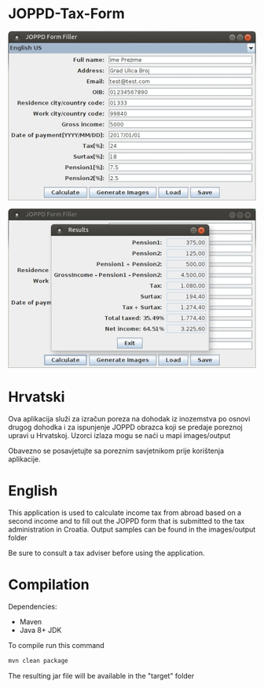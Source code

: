# JOPPD-Tax-Form

![Alt text](/images/Main_window.jpg?raw=true "Screenshot")

![Alt text](/images/Calculation_results.jpg?raw=true "Screenshot")

# Hrvatski
Ova aplikacija služi za izračun poreza na dohodak iz inozemstva po osnovi drugog dohodka i za ispunjenje JOPPD obrazca koji se predaje poreznoj upravi u Hrvatskoj.
Uzorci izlaza mogu se naći u mapi images/output

Obavezno se posavjetujte sa poreznim savjetnikom prije korištenja aplikacije.

# English
This application is used to calculate income tax from abroad based on a second income and to fill out the JOPPD form that is submitted to the tax administration in Croatia.
Output samples can be found in the images/output folder

Be sure to consult a tax adviser before using the application.

# Compilation
Dependencies:
- Maven
- Java 8+ JDK

To compile run this command
``` bash
mvn clean package
```
The resulting jar file will be available in the "target" folder
